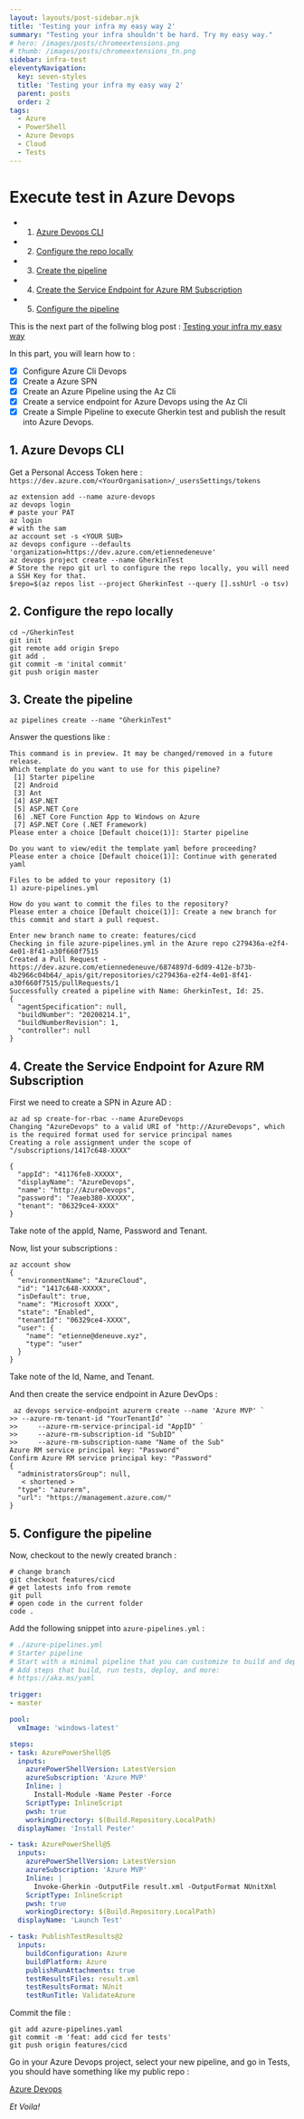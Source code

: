```yaml
---
layout: layouts/post-sidebar.njk
title: 'Testing your infra my easy way 2'
summary: "Testing your infra shouldn't be hard. Try my easy way."
# hero: /images/posts/chromeextensions.png
# thumb: /images/posts/chromeextensions_tn.png
sidebar: infra-test
eleventyNavigation:
  key: seven-styles
  title: 'Testing your infra my easy way 2'
  parent: posts
  order: 2
tags:
  - Azure
  - PowerShell
  - Azure Devops
  - Cloud
  - Tests
---
```

# Execute test in Azure Devops

<!-- vscode-markdown-toc -->

* 1. [Azure Devops CLI](#AzureDevopsCLI)
* 2. [Configure the repo locally](#Configuretherepolocally)
* 3. [Create the pipeline](#Createthepipeline)
* 4. [Create the Service Endpoint for Azure RM Subscription](#CreatetheServiceEndpointforAzureRMSubscription)
* 5. [Configure the pipeline](#Configurethepipeline)

<!-- vscode-markdown-toc-config
	numbering=true
	autoSave=true
	/vscode-markdown-toc-config -->
<!-- /vscode-markdown-toc -->

This is the next part of the follwing blog post : [
Testing your infra my easy way
](https://etienne.deneuve.xyz/2020/02/07/infra-testing-easy-way/)

In this part, you will learn how to :

- [x] Configure Azure Cli Devops
- [x] Create a Azure SPN
- [x] Create an Azure Pipeline using the Az Cli
- [x] Create a service endpoint for Azure Devops using the Az Cli
- [x] Create a Simple Pipeline to execute Gherkin test and publish the result into Azure Devops.

##  1. <a name='AzureDevopsCLI'></a>Azure Devops CLI

Get a Personal Access Token here : `https://dev.azure.com/<YourOrganisation>/_usersSettings/tokens`

``` shell
az extension add --name azure-devops
az devops login 
# paste your PAT
az login
# with the sam
az account set -s <YOUR SUB>
az devops configure --defaults 'organization=https://dev.azure.com/etiennedeneuve'
az devops project create --name GherkinTest
# Store the repo git url to configure the repo locally, you will need a SSH Key for that.
$repo=$(az repos list --project GherkinTest --query [].sshUrl -o tsv)
```

##  2. <a name='Configuretherepolocally'></a>Configure the repo locally

``` shell
cd ~/GherkinTest
git init
git remote add origin $repo
git add .
git commit -m 'inital commit'
git push origin master
```

##  3. <a name='Createthepipeline'></a>Create the pipeline

``` shell
az pipelines create --name "GherkinTest"
```

Answer the questions like :

``` shell
This command is in preview. It may be changed/removed in a future release.
Which template do you want to use for this pipeline?
 [1] Starter pipeline
 [2] Android
 [3] Ant
 [4] ASP.NET
 [5] ASP.NET Core
 [6] .NET Core Function App to Windows on Azure
 [7] ASP.NET Core (.NET Framework)
Please enter a choice [Default choice(1)]: Starter pipeline

Do you want to view/edit the template yaml before proceeding?
Please enter a choice [Default choice(1)]: Continue with generated yaml

Files to be added to your repository (1)
1) azure-pipelines.yml

How do you want to commit the files to the repository?
Please enter a choice [Default choice(1)]: Create a new branch for this commit and start a pull request.

Enter new branch name to create: features/cicd
Checking in file azure-pipelines.yml in the Azure repo c279436a-e2f4-4e01-8f41-a30f660f7515
Created a Pull Request - https://dev.azure.com/etiennedeneuve/6874897d-6d09-412e-b73b-4b2966c04b64/_apis/git/repositories/c279436a-e2f4-4e01-8f41-a30f660f7515/pullRequests/1
Successfully created a pipeline with Name: GherkinTest, Id: 25.
{
  "agentSpecification": null,
  "buildNumber": "20200214.1",
  "buildNumberRevision": 1,
  "controller": null
}
```

##  4. <a name='CreatetheServiceEndpointforAzureRMSubscription'></a>Create the Service Endpoint for Azure RM Subscription

First we need to create a SPN in Azure AD :

``` shell
az ad sp create-for-rbac --name AzureDevops
Changing "AzureDevops" to a valid URI of "http://AzureDevops", which is the required format used for service principal names
Creating a role assignment under the scope of "/subscriptions/1417c648-XXXX"
 
{
  "appId": "41176fe8-XXXXX",
  "displayName": "AzureDevops",
  "name": "http://AzureDevops",
  "password": "7eaeb380-XXXXX",
  "tenant": "06329ce4-XXXX"
}
```

Take note of the appId, Name, Password and Tenant.

Now, list your subscriptions :

``` shell
az account show
{
  "environmentName": "AzureCloud",
  "id": "1417c648-XXXXX",
  "isDefault": true,
  "name": "Microsoft XXXX",
  "state": "Enabled",
  "tenantId": "06329ce4-XXXX",
  "user": {
    "name": "etienne@deneuve.xyz",
    "type": "user"
  }
}
```

Take note of the Id, Name, and Tenant.

And then create the service endpoint in Azure DevOps :

``` shell
 az devops service-endpoint azurerm create --name 'Azure MVP' `
>> --azure-rm-tenant-id "YourTenantId" `
>>     --azure-rm-service-principal-id "AppID" `
>>     --azure-rm-subscription-id "SubID" `
>>     --azure-rm-subscription-name "Name of the Sub"
Azure RM service principal key: "Password"
Confirm Azure RM service principal key: "Password"
{
  "administratorsGroup": null,
   < shortened >
  "type": "azurerm",
  "url": "https://management.azure.com/"
}
```

##  5. <a name='Configurethepipeline'></a>Configure the pipeline

Now, checkout to the newly created branch :

``` shell
# change branch
git checkout features/cicd
# get latests info from remote
git pull
# open code in the current folder
code .
```

Add the following snippet into `azure-pipelines.yml` :

``` yaml
# ./azure-pipelines.yml
# Starter pipeline
# Start with a minimal pipeline that you can customize to build and deploy your code.
# Add steps that build, run tests, deploy, and more:
# https://aka.ms/yaml

trigger:
- master

pool:
  vmImage: 'windows-latest'

steps:
- task: AzurePowerShell@5
  inputs:
    azurePowerShellVersion: LatestVersion
    azureSubscription: 'Azure MVP'
    Inline: |
      Install-Module -Name Pester -Force
    ScriptType: InlineScript
    pwsh: true
    workingDirectory: $(Build.Repository.LocalPath)
  displayName: 'Install Pester'

- task: AzurePowerShell@5
  inputs:
    azurePowerShellVersion: LatestVersion
    azureSubscription: 'Azure MVP'
    Inline: |
      Invoke-Gherkin -OutputFile result.xml -OutputFormat NUnitXml
    ScriptType: InlineScript
    pwsh: true
    workingDirectory: $(Build.Repository.LocalPath)
  displayName: 'Launch Test'

- task: PublishTestResults@2
  inputs:
    buildConfiguration: Azure
    buildPlatform: Azure
    publishRunAttachments: true
    testResultsFiles: result.xml
    testResultsFormat: NUnit
    testRunTitle: ValidateAzure
```

Commit the file :

``` shell
git add azure-pipelines.yaml
git commit -m 'feat: add cicd for tests'
git push origin features/cicd
```

Go in your Azure Devops project, select your new pipeline, and go in Tests, you should have something like my public repo :

[Azure Devops](https://dev.azure.com/etiennedeneuve/gherkintest/_build/results?buildId=357&view=ms.vss-test-web.build-test-results-tab)

*Et Voila!*
